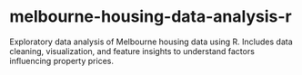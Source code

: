 # melbourne-housing-data-analysis-r
Exploratory data analysis of Melbourne housing data using R. Includes data cleaning, visualization, and feature insights to understand factors influencing property prices.
